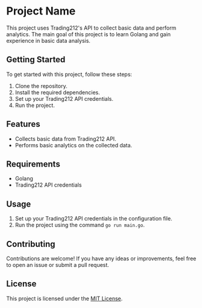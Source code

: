 # Project Name

This project uses Trading212's API to collect basic data and perform analytics. The main goal of this project is to learn Golang and gain experience in basic data analysis.

## Getting Started

To get started with this project, follow these steps:

1. Clone the repository.
2. Install the required dependencies.
3. Set up your Trading212 API credentials.
4. Run the project.

## Features

- Collects basic data from Trading212 API.
- Performs basic analytics on the collected data.

## Requirements

- Golang
- Trading212 API credentials

## Usage

1. Set up your Trading212 API credentials in the configuration file.
2. Run the project using the command `go run main.go`.

## Contributing

Contributions are welcome! If you have any ideas or improvements, feel free to open an issue or submit a pull request.

## License

This project is licensed under the [MIT License](LICENSE).
